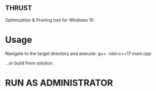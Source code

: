## THRUST
Optimization &amp; Pruning tool for Windows 10

# Usage
Navigate to the target directory and execute:
  g++ -std=c++17 main.cpp

...or build from solution.

# RUN AS ADMINISTRATOR
